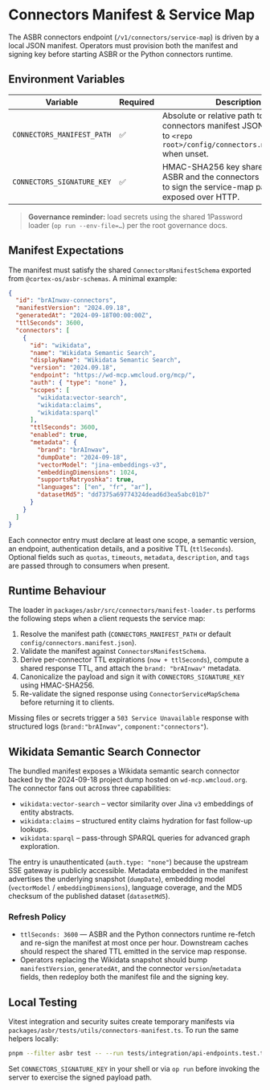 # Connectors Manifest & Service Map

The ASBR connectors endpoint (`/v1/connectors/service-map`) is driven by a local JSON manifest. Operators must provision both the manifest and signing key before starting ASBR or the Python connectors runtime.

## Environment Variables

| Variable | Required | Description |
| --- | --- | --- |
| `CONNECTORS_MANIFEST_PATH` | ✅ | Absolute or relative path to the connectors manifest JSON file. Defaults to `<repo root>/config/connectors.manifest.json` when unset. |
| `CONNECTORS_SIGNATURE_KEY` | ✅ | HMAC-SHA256 key shared between ASBR and the connectors server. Used to sign the service-map payload exposed over HTTP. |

> **Governance reminder:** load secrets using the shared 1Password loader (`op run --env-file=…`) per the root governance docs.

## Manifest Expectations

The manifest must satisfy the shared `ConnectorsManifestSchema` exported from `@cortex-os/asbr-schemas`. A minimal example:

```json
{
  "id": "brAInwav-connectors",
  "manifestVersion": "2024.09.18",
  "generatedAt": "2024-09-18T00:00:00Z",
  "ttlSeconds": 3600,
  "connectors": [
    {
      "id": "wikidata",
      "name": "Wikidata Semantic Search",
      "displayName": "Wikidata Semantic Search",
      "version": "2024.09.18",
      "endpoint": "https://wd-mcp.wmcloud.org/mcp/",
      "auth": { "type": "none" },
      "scopes": [
        "wikidata:vector-search",
        "wikidata:claims",
        "wikidata:sparql"
      ],
      "ttlSeconds": 3600,
      "enabled": true,
      "metadata": {
        "brand": "brAInwav",
        "dumpDate": "2024-09-18",
        "vectorModel": "jina-embeddings-v3",
        "embeddingDimensions": 1024,
        "supportsMatryoshka": true,
        "languages": ["en", "fr", "ar"],
        "datasetMd5": "dd7375a69774324dead6d3ea5abc01b7"
      }
    }
  ]
}
```

Each connector entry must declare at least one scope, a semantic version, an endpoint, authentication details, and a positive TTL (`ttlSeconds`). Optional fields such as `quotas`, `timeouts`, `metadata`, `description`, and `tags` are passed through to consumers when present.

## Runtime Behaviour

The loader in `packages/asbr/src/connectors/manifest-loader.ts` performs the following steps when a client requests the service map:

1. Resolve the manifest path (`CONNECTORS_MANIFEST_PATH` or default `config/connectors.manifest.json`).
2. Validate the manifest against `ConnectorsManifestSchema`.
3. Derive per-connector TTL expirations (`now + ttlSeconds`), compute a shared response TTL, and attach the `brand: "brAInwav"` metadata.
4. Canonicalize the payload and sign it with `CONNECTORS_SIGNATURE_KEY` using HMAC-SHA256.
5. Re-validate the signed response using `ConnectorServiceMapSchema` before returning it to clients.

Missing files or secrets trigger a `503 Service Unavailable` response with structured logs (`brand:"brAInwav"`, `component:"connectors"`).

## Wikidata Semantic Search Connector

The bundled manifest exposes a Wikidata semantic search connector backed by the 2024-09-18 project dump hosted on `wd-mcp.wmcloud.org`. The connector fans out across three capabilities:

- `wikidata:vector-search` – vector similarity over Jina `v3` embeddings of entity abstracts.
- `wikidata:claims` – structured entity claims hydration for fast follow-up lookups.
- `wikidata:sparql` – pass-through SPARQL queries for advanced graph exploration.

The entry is unauthenticated (`auth.type: "none"`) because the upstream SSE gateway is publicly accessible. Metadata embedded in the manifest advertises the underlying snapshot (`dumpDate`), embedding model (`vectorModel` / `embeddingDimensions`), language coverage, and the MD5 checksum of the published dataset (`datasetMd5`).

### Refresh Policy

- `ttlSeconds: 3600` — ASBR and the Python connectors runtime re-fetch and re-sign the manifest at most once per hour. Downstream caches should respect the shared TTL emitted in the service map response.
- Operators replacing the Wikidata snapshot should bump `manifestVersion`, `generatedAt`, and the connector `version`/`metadata` fields, then redeploy both the manifest file and the signing key.

## Local Testing

Vitest integration and security suites create temporary manifests via `packages/asbr/tests/utils/connectors-manifest.ts`. To run the same helpers locally:

```bash
pnpm --filter asbr test -- --run tests/integration/api-endpoints.test.ts
```

Set `CONNECTORS_SIGNATURE_KEY` in your shell or via `op run` before invoking the server to exercise the signed payload path.
